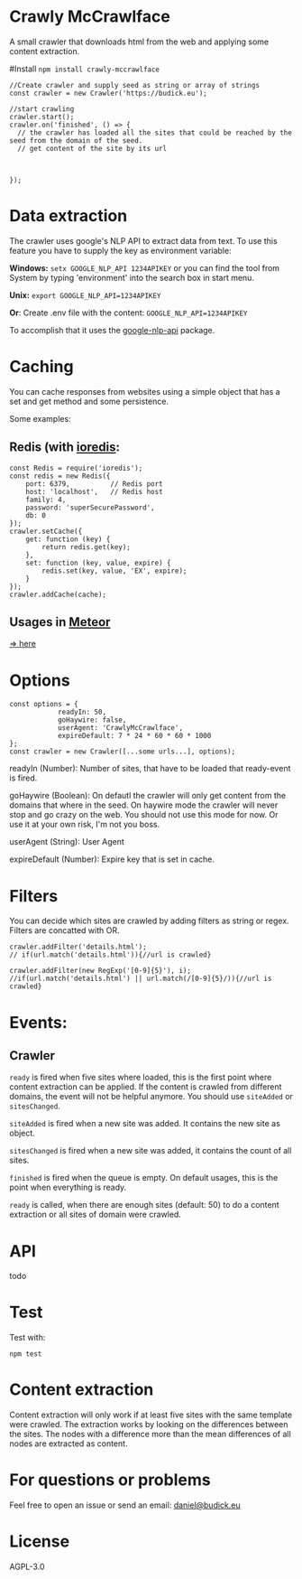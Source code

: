 # Crawly McCrawlface
A small crawler that downloads html from the web and applying some content extraction.

#Install
`npm install crawly-mccrawlface`

    //Create crawler and supply seed as string or array of strings
    const crawler = new Crawler('https://budick.eu');

    //start crawling
    crawler.start();
    crawler.on('finished', () => {
      // the crawler has loaded all the sites that could be reached by the seed from the domain of the seed.
      // get content of the site by its url



    });

# Data extraction
The crawler uses google's NLP API to extract data from text. To use this feature you have to supply the key as environment variable:

**Windows:**
`setx GOOGLE_NLP_API 1234APIKEY`
or you can find the tool from System by typing 'environment' into the search box in start menu.

**Unix:**
`export GOOGLE_NLP_API=1234APIKEY`

**Or**:
Create .env file with the content:
`GOOGLE_NLP_API=1234APIKEY`

To accomplish that it uses the [google-nlp-api](https://www.npmjs.com/package/google-nlp-api) package.

# Caching
You can cache responses from websites using a simple object that has a set and get method and some persistence.

Some examples:

## Redis (with [ioredis](https://www.npmjs.com/package/ioredis):

    const Redis = require('ioredis');
    const redis = new Redis({
        port: 6379,          // Redis port
        host: 'localhost',   // Redis host
        family: 4,
        password: 'superSecurePassword',
        db: 0
    });
    crawler.setCache({
        get: function (key) {
            return redis.get(key);
        },
        set: function (key, value, expire) {
            redis.set(key, value, 'EX', expire);
        }
    });
    crawler.addCache(cache);

## Usages in [Meteor](https://www.meteor.com/)
[=> here](https://gist.github.com/BudickDa/bb7adaf7aa5e4773ce88a2feb8b7fa61)

# Options

    const options = {
				readyIn: 50,
				goHaywire: false,
				userAgent: 'CrawlyMcCrawlface',
				expireDefault: 7 * 24 * 60 * 60 * 1000
    };
    const crawler = new Crawler([...some urls...], options);

readyIn (Number):
Number of sites, that have to be loaded that ready-event is fired.

goHaywire (Boolean):
On defautl the crawler will only get content from the domains that where in the seed.
On haywire mode the crawler will never stop and go crazy on the web. You should not use this mode for now.
Or use it at your own risk, I'm not you boss.

userAgent (String): User Agent

expireDefault (Number): Expire key that is set in cache.

# Filters
You can decide which sites are crawled by adding filters as string or regex.
Filters are concatted with OR.

    crawler.addFilter('details.html');
    // if(url.match('details.html')){//url is crawled}

    crawler.addFilter(new RegExp('[0-9]{5}'), i);
    //if(url.match('details.html') || url.match(/[0-9]{5}/)){//url is crawled}



# Events:

## Crawler
`ready` is fired when five sites where loaded, this is the first point where content extraction can be applied.
If the content is crawled from different domains, the event will not be helpful anymore. You should use `siteAdded` or `sitesChanged`.

`siteAdded` is fired when a new site was added. It contains the new site as object.

`sitesChanged` is fired when a new site was added, it contains the count of all sites.

`finished` is fired when the queue is empty. On default usages, this is the point when everything is ready.

`ready` is called, when there are enough sites (default: 50) to do a content extraction or all sites of domain were crawled.

# API
todo

# Test

Test with:

`npm test`

# Content extraction
Content extraction will only work if at least five sites with the same template were crawled.
The extraction works by looking on the differences between the sites.
The nodes with a difference more than the mean differences of all nodes are extracted as content.


# For questions or problems
Feel free to open an issue or send an email: daniel@budick.eu

# License
AGPL-3.0